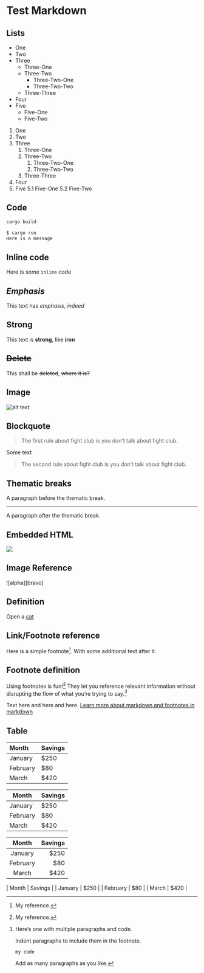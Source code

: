 # Test Markdown

## Lists

- One
- Two
- Three
  - Three-One
  - Three-Two
    - Three-Two-One
    - Three-Two-Two
  - Three-Three
- Four
- Five
  - Five-One
  - Five-Two

1. One
2. Two
3. Three
    1. Three-One
    2. Three-Two
        1. Three-Two-One
        2. Three-Two-Two
    3. Three-Three
4. Four
5. Five
  5.1 Five-One
  5.2 Five-Two

## Code

```sh
cargo build
```

```sh
$ cargo run
Here is a message
```

## Inline code

Here is some `inline` code

## *Emphasis*

This text has *emphasis*, *indeed*

## **Strong**

This text is **strong**, like **iron**

## ~~Delete~~

This shall be ~~deleted~~, ~~where it is?~~

## Image

![alt text](https://th-thumbnailer.cdn-si-edu.com/ii_ZQzqzZgBKT6z9DVNhfPhZe5g=/fit-in/1600x0/filters:focal(1061x707:1062x708)/https://tf-cmsv2-smithsonianmag-media.s3.amazonaws.com/filer_public/55/95/55958815-3a8a-4032-ac7a-ff8c8ec8898a/gettyimages-1067956982.jpg "Title")

## Blockquote

> The first rule about fight club is you don’t talk about fight club.

Some text

> The second rule about fight club is you don’t talk about fight club.

## Thematic breaks

A paragraph before the thematic break.

* * *

A paragraph after the thematic break.

## Embedded HTML

<div>
  <img src="https://th-thumbnailer.cdn-si-edu.com/ii_ZQzqzZgBKT6z9DVNhfPhZe5g=/fit-in/1600x0/filters:focal(1061x707:1062x708)/https://tf-cmsv2-smithsonianmag-media.s3.amazonaws.com/filer_public/55/95/55958815-3a8a-4032-ac7a-ff8c8ec8898a/gettyimages-1067956982.jpg">
</div>

## Image Reference

![alpha][bravo]

## Definition

Open a [cat]

[cat]: https://th-thumbnailer.cdn-si-edu.com/ii_ZQzqzZgBKT6z9DVNhfPhZe5g=/fit-in/1600x0/filters:focal(1061x707:1062x708)/https://tf-cmsv2-smithsonianmag-media.s3.amazonaws.com/filer_public/55/95/55958815-3a8a-4032-ac7a-ff8c8ec8898a/gettyimages-1067956982.jpg

## Link/Footnote reference

Here is a simple footnote[^1]. With some additional text after it.

[^1]: My reference.

## Footnote definition

Using footnotes is fun![^1] They let you reference relevant information without disrupting the flow of what you’re trying to say.[^bignote]

[^1]: This is the first footnote.
[^bignote]: Here’s one with multiple paragraphs and code.

    Indent paragraphs to include them in the footnote.

    ```
    my code
    ```

    Add as many paragraphs as you like.

Text here and here and here.
[Learn more about markdown and footnotes in markdown](https://docs.github.com/en/github/writing-on-github/getting-started-with-writing-and-formatting-on-github/basic-writing-and-formatting-syntax#footnotes)

## Table

| Month    | Savings |
| :------- | ------- |
| January  | $250    |
| February | $80     |
| March    | $420    |

| Month    | Savings |
| -------- | ------- |
| January  | $250    |
| February | $80     |
| March    | $420    |

| Month    | Savings |
| :------: | ------: |
| January  | $250    |
| February | $80     |
| March    | $420    |

| Month    | Savings |
| January  | $250    |
| February | $80     |
| March    | $420    |
